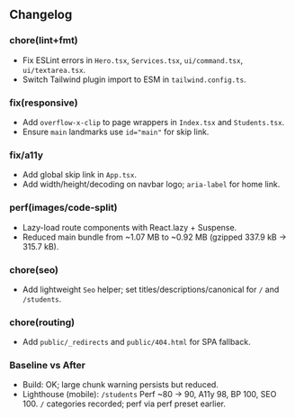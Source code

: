 ## Changelog

### chore(lint+fmt)

- Fix ESLint errors in `Hero.tsx`, `Services.tsx`, `ui/command.tsx`, `ui/textarea.tsx`.
- Switch Tailwind plugin import to ESM in `tailwind.config.ts`.

### fix(responsive)

- Add `overflow-x-clip` to page wrappers in `Index.tsx` and `Students.tsx`.
- Ensure `main` landmarks use `id="main"` for skip link.

### fix/a11y

- Add global skip link in `App.tsx`.
- Add width/height/decoding on navbar logo; `aria-label` for home link.

### perf(images/code-split)

- Lazy-load route components with React.lazy + Suspense.
- Reduced main bundle from ~1.07 MB to ~0.92 MB (gzipped 337.9 kB → 315.7 kB).

### chore(seo)

- Add lightweight `Seo` helper; set titles/descriptions/canonical for `/` and `/students`.

### chore(routing)

- Add `public/_redirects` and `public/404.html` for SPA fallback.

### Baseline vs After

- Build: OK; large chunk warning persists but reduced.
- Lighthouse (mobile): `/students` Perf ~80 → 90, A11y 98, BP 100, SEO 100. `/` categories recorded; perf via perf preset earlier.
